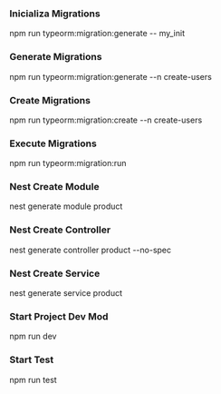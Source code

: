 ### Inicializa Migrations ###
npm run typeorm:migration:generate -- my_init

### Generate Migrations ###
npm run typeorm:migration:generate --n create-users

### Create Migrations ###
npm run typeorm:migration:create --n create-users

### Execute Migrations ###
npm run typeorm:migration:run

### Nest Create Module ###
nest generate module product

### Nest Create Controller ###
nest generate controller product --no-spec

### Nest Create Service ###
nest generate service product

### Start Project Dev Mod ###
npm run dev

### Start Test ###
npm run test